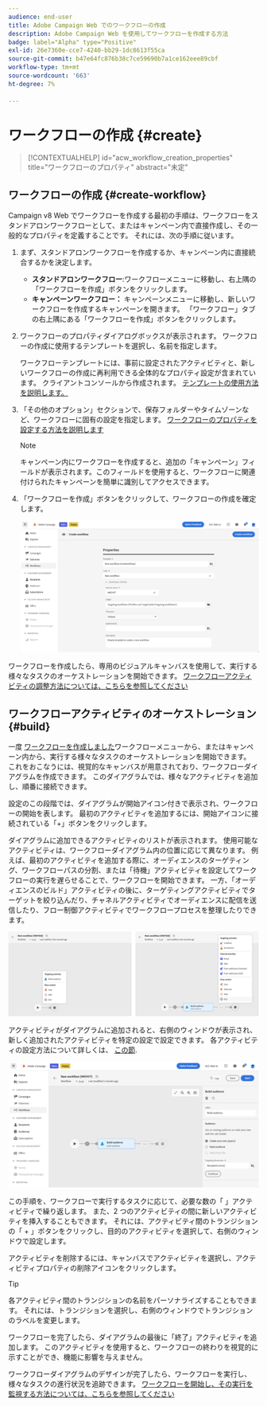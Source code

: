 ```yaml
---
audience: end-user
title: Adobe Campaign Web でのワークフローの作成
description: Adobe Campaign Web を使用してワークフローを作成する方法
badge: label="Alpha" type="Positive"
exl-id: 26e7360e-cce7-4240-bb29-1dc8613f55ca
source-git-commit: b47e64fc876b38c7ce59690b7a1ce162eee89cbf
workflow-type: tm+mt
source-wordcount: '663'
ht-degree: 7%

---
```



# ワークフローの作成 {#create}

>[!CONTEXTUALHELP]
>id="acw_workflow_creation_properties"
>title="ワークフローのプロパティ"
>abstract="未定"

## ワークフローの作成 {#create-workflow}

Campaign v8 Web でワークフローを作成する最初の手順は、ワークフローをスタンドアロンワークフローとして、またはキャンペーン内で直接作成し、その一般的なプロパティを定義することです。 それには、次の手順に従います。

1. まず、スタンドアロンワークフローを作成するか、キャンペーン内に直接統合するかを決定します。

   * **スタンドアロンワークフロー**:ワークフローメニューに移動し、右上隅の「ワークフローを作成」ボタンをクリックします。
   * **キャンペーンワークフロー：** キャンペーンメニューに移動し、新しいワークフローを作成するキャンペーンを開きます。 「ワークフロー」タブの右上隅にある「ワークフローを作成」ボタンをクリックします。

1. ワークフローのプロパティダイアログボックスが表示されます。 ワークフローの作成に使用するテンプレートを選択し、名前を指定します。

   ワークフローテンプレートには、事前に設定されたアクティビティと、新しいワークフローの作成に再利用できる全体的なプロパティ設定が含まれています。 クライアントコンソールから作成されます。 [テンプレートの使用方法を説明します。](https://experienceleague.adobe.com/docs/campaign/automation/workflows/introduction/build-a-workflow.html#workflow-templates)

1. 「その他のオプション」セクションで、保存フォルダーやタイムゾーンなど、ワークフローに固有の設定を指定します。 [ワークフローのプロパティを設定する方法を説明します](workflow-settings.md)

   >[!NOTE]
   >
   >キャンペーン内にワークフローを作成すると、追加の「キャンペーン」フィールドが表示されます。このフィールドを使用すると、ワークフローに関連付けられたキャンペーンを簡単に識別してアクセスできます。

1. 「ワークフローを作成」ボタンをクリックして、ワークフローの作成を確定します。

   ![](assets/workflow-create.png)

ワークフローを作成したら、専用のビジュアルキャンバスを使用して、実行する様々なタスクのオーケストレーションを開始できます。 [ワークフローアクティビティの調整方法については、こちらを参照してください](#build)

## ワークフローアクティビティのオーケストレーション {#build}

一度 [ワークフローを作成しました](create-workflow.md)ワークフローメニューから、またはキャンペーン内から、実行する様々なタスクのオーケストレーションを開始できます。 これをおこなうには、視覚的なキャンバスが用意されており、ワークフローダイアグラムを作成できます。 このダイアグラムでは、様々なアクティビティを追加し、順番に接続できます。

設定のこの段階では、ダイアグラムが開始アイコン付きで表示され、ワークフローの開始を表します。 最初のアクティビティを追加するには、開始アイコンに接続されている「+」ボタンをクリックします。

ダイアグラムに追加できるアクティビティのリストが表示されます。 使用可能なアクティビティは、ワークフローダイアグラム内の位置に応じて異なります。 例えば、最初のアクティビティを追加する際に、オーディエンスのターゲティング、ワークフローパスの分割、または「待機」アクティビティを設定してワークフローの実行を遅らせることで、ワークフローを開始できます。 一方、「オーディエンスのビルド」アクティビティの後に、ターゲティングアクティビティでターゲットを絞り込んだり、チャネルアクティビティでオーディエンスに配信を送信したり、フロー制御アクティビティでワークフロープロセスを整理したりできます。

![](assets/workflow-start.png)

アクティビティがダイアグラムに追加されると、右側のウィンドウが表示され、新しく追加されたアクティビティを特定の設定で設定できます。 各アクティビティの設定方法について詳しくは、 [この節](workflow-activities.md).

![](assets/workflow-configure-activities.png)

この手順を、ワークフローで実行するタスクに応じて、必要な数の「 」アクティビティで繰り返します。 また、2 つのアクティビティの間に新しいアクティビティを挿入することもできます。 それには、アクティビティ間のトランジションの「 + 」ボタンをクリックし、目的のアクティビティを選択して、右側のウィンドウで設定します。

アクティビティを削除するには、キャンバスでアクティビティを選択し、アクティビティプロパティの削除アイコンをクリックします。

>[!TIP]
>
>各アクティビティ間のトランジションの名前をパーソナライズすることもできます。 それには、トランジションを選択し、右側のウィンドウでトランジションのラベルを変更します。

ワークフローを完了したら、ダイアグラムの最後に「終了」アクティビティを追加します。 このアクティビティを使用すると、ワークフローの終わりを視覚的に示すことができ、機能に影響を与えません。

ワークフローダイアグラムのデザインが完了したら、ワークフローを実行し、様々なタスクの進行状況を追跡できます。 [ワークフローを開始し、その実行を監視する方法については、こちらを参照してください](start-monitor-workflows.md)
